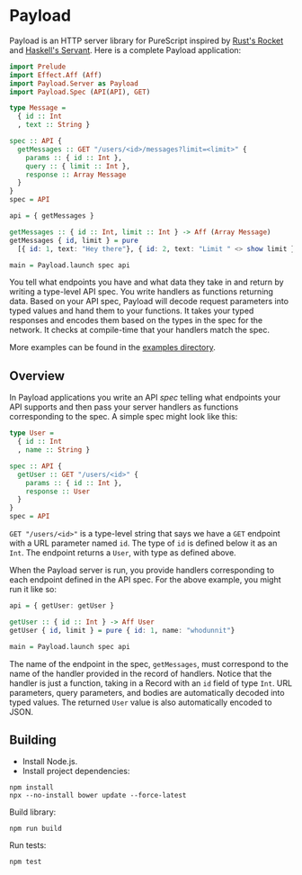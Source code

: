 # Payload

Payload is an HTTP server library for PureScript inspired by [Rust's Rocket](https://rocket.rs/) and [Haskell's Servant](https://haskell-servant.readthedocs.io/en/stable/). Here is a complete Payload application:

```purescript
import Prelude
import Effect.Aff (Aff)
import Payload.Server as Payload
import Payload.Spec (API(API), GET)

type Message = 
  { id :: Int
  , text :: String }

spec :: API {
  getMessages :: GET "/users/<id>/messages?limit=<limit>" {
    params :: { id :: Int },
    query :: { limit :: Int },
    response :: Array Message
  }
}
spec = API

api = { getMessages }

getMessages :: { id :: Int, limit :: Int } -> Aff (Array Message)
getMessages { id, limit } = pure
  [{ id: 1, text: "Hey there"}, { id: 2, text: "Limit " <> show limit }]

main = Payload.launch spec api
```

You tell what endpoints you have and what data they take in and return by writing a type-level API spec. You write handlers as functions returning data. Based on your API spec, Payload will decode request parameters into typed values and hand them to your functions. It takes your typed responses and encodes them based on the types in the spec for the network. It checks at compile-time that your handlers match the spec.

More examples can be found in the [examples directory](./examples).

## Overview

In Payload applications you write an API *spec* telling what endpoints your API supports and then pass your server handlers as functions corresponding to the spec. A simple spec might look like this:

```purescript
type User =
  { id :: Int
  , name :: String }

spec :: API {
  getUser :: GET "/users/<id>" {
    params :: { id :: Int },
    response :: User
  }
}
spec = API
```

`GET "/users/<id>"` is a type-level string that says we have a `GET` endpoint with a URL parameter named `id`. The type of `id` is defined below it as an `Int`. The endpoint returns a `User`, with type as defined above.

When the Payload server is run, you provide handlers corresponding to each endpoint defined in the API spec. For the above example, you might run it like so:

```purescript
api = { getUser: getUser }

getUser :: { id :: Int } -> Aff User
getUser { id, limit } = pure { id: 1, name: "whodunnit"}

main = Payload.launch spec api
```

The name of the endpoint in the spec, `getMessages`, must correspond to the name of the handler provided in the record of handlers. Notice that the handler is just a function, taking in a Record with an `id` field of type `Int`. URL parameters, query parameters, and bodies are automatically decoded into typed values. The returned `User` value is also automatically encoded to JSON.

## Building

* Install Node.js.
* Install project dependencies:

```
npm install
npx --no-install bower update --force-latest
```

Build library:

```
npm run build
```

Run tests:

```
npm test
```
